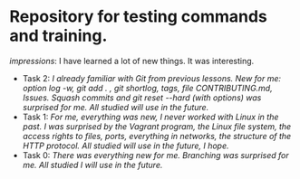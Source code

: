 # Repository for testing commands and training.

*impressions*: I have learned a lot of new things. It was interesting.
* Task 2: *I already familiar with Git from previous lessons. New for me: option log -w, git add . , git shortlog, tags, file CONTRIBUTING.md, Issues. Squash commits and git reset --hard (with options) was surprised for me. All studied will use in the future.*
* Task 1: *For me, everything was new, I never worked with Linux in the past. I was surprised by the Vagrant program, the Linux file system, the access rights to files, ports, everything in networks, the structure of the HTTP protocol. All studied will use in the future, I hope.*
* Task 0: *There was everything new for me. Branching was surprised for me. All studied I will use in the future.*